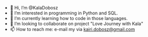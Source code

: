 - 👋 Hi, I’m @KalaDobosz
- 👀 I’m interested in programming in Python and SQL.
- 🌱 I’m currently learning how to code in those languages.
- 💞️ I’m looking to collaborate on project "Love Journey with Kala"
- 📫 How to reach me: e-mail my via kairi.dobosz@gmail.com

<!---
KalaDobosz/KalaDobosz is a ✨ special ✨ repository because its `README.md` (this file) appears on your GitHub profile.
You can click the Preview link to take a look at your changes.
--->
